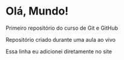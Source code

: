 # Olá, Mundo!
 Primeiro repositório do curso de Git e GitHub

Repositório criado durante uma aula ao vivo

Essa linha eu adicionei diretamente no site
